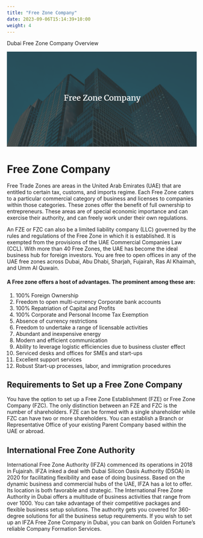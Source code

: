 ```yaml
---
title: "Free Zone Company"
date: 2023-09-06T15:14:39+10:00
weight: 4
---
```


Dubai Free Zone Company Overview

![Free Zone Company](/images/free-zone-company.png)

# Free Zone Company

Free Trade Zones are areas in the United Arab Emirates (UAE) that are entitled to certain tax, customs, and imports regime. Each Free Zone caters to a particular commercial category of business and licenses to companies within those categories. These zones offer the benefit of full ownership to entrepreneurs. These areas are of special economic importance and can exercise their authority, and can freely work under their own regulations.

An FZE or FZC can also be a limited liability company (LLC) governed by the rules and regulations of the Free Zone in which it is established. It is exempted from the provisions of the UAE Commercial Companies Law (CCL). With more than 40 Free Zones, the UAE has become the ideal business hub for foreign investors. You are free to open offices in any of the UAE free zones across Dubai, Abu Dhabi, Sharjah, Fujairah, Ras Al Khaimah, and Umm Al Quwain.

#### A Free zone offers a host of advantages. The prominent among these are:

1. 100% Foreign Ownership
2. Freedom to open multi-currency Corporate bank accounts
3. 100% Repatriation of Capital and Profits
4. 100% Corporate and Personal Income Tax Exemption
5. Absence of currency restrictions
6. Freedom to undertake a range of licensable activities
7. Abundant and inexpensive energy
8. Modern and efficient communication
9. Ability to leverage logistic efficiencies due to business cluster effect
10. Serviced desks and offices for SMEs and start-ups
11. Excellent support services
12. Robust Start-up processes, labor, and immigration procedures

## Requirements to Set up a Free Zone Company 

You have the option to set up a Free Zone Establishment (FZE) or Free Zone Company (FZC). The only distinction between an FZE and FZC is the number of shareholders. FZE can be formed with a single shareholder while FZC can have two or more shareholders. You can establish a Branch or Representative Office of your existing Parent Company based within the UAE or abroad.

## International Free Zone Authority

 International Free Zone Authority (IFZA) commenced its operations in 2018 in Fujairah. IFZA inked a deal with Dubai Silicon Oasis Authority (DSOA) in 2020 for facilitating flexibility and ease of doing business. Based on the dynamic business and commercial hubs of the UAE, IFZA has a lot to offer. Its location is both favorable and strategic. The International Free Zone Authority in Dubai offers a multitude of business activities that range from over 1000. You can take advantage of their competitive packages and flexible business setup solutions. The authority gets you covered for 360-degree solutions for all the business setup requirements. If you wish to set up an IFZA Free Zone Company in Dubai, you can bank on Golden Fortune’s reliable Company Formation Services.
